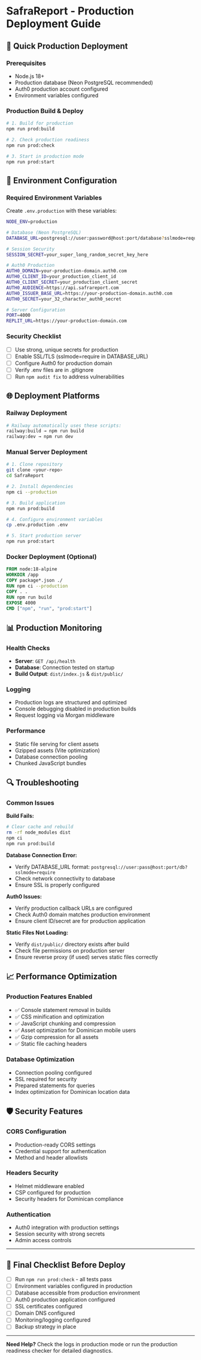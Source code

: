 # SafraReport - Production Deployment Guide

## 🚀 Quick Production Deployment

### Prerequisites
- Node.js 18+ 
- Production database (Neon PostgreSQL recommended)
- Auth0 production account configured
- Environment variables configured

### Production Build & Deploy

```bash
# 1. Build for production
npm run prod:build

# 2. Check production readiness  
npm run prod:check

# 3. Start in production mode
npm run prod:start
```

## 🔧 Environment Configuration

### Required Environment Variables

Create `.env.production` with these variables:

```bash
NODE_ENV=production

# Database (Neon PostgreSQL)
DATABASE_URL=postgresql://user:password@host:port/database?sslmode=require

# Session Security
SESSION_SECRET=your_super_long_random_secret_key_here

# Auth0 Production
AUTH0_DOMAIN=your-production-domain.auth0.com
AUTH0_CLIENT_ID=your_production_client_id
AUTH0_CLIENT_SECRET=your_production_client_secret
AUTH0_AUDIENCE=https://api.safrareport.com
AUTH0_ISSUER_BASE_URL=https://your-production-domain.auth0.com
AUTH0_SECRET=your_32_character_auth0_secret

# Server Configuration
PORT=4000
REPLIT_URL=https://your-production-domain.com
```

### Security Checklist

- [ ] Use strong, unique secrets for production
- [ ] Enable SSL/TLS (sslmode=require in DATABASE_URL)
- [ ] Configure Auth0 for production domain
- [ ] Verify .env files are in .gitignore
- [ ] Run `npm audit fix` to address vulnerabilities

## 🌐 Deployment Platforms

### Railway Deployment
```bash
# Railway automatically uses these scripts:
railway:build → npm run build
railway:dev → npm run dev
```

### Manual Server Deployment
```bash
# 1. Clone repository
git clone <your-repo>
cd SafraReport

# 2. Install dependencies
npm ci --production

# 3. Build application  
npm run prod:build

# 4. Configure environment variables
cp .env.production .env

# 5. Start production server
npm run prod:start
```

### Docker Deployment (Optional)
```dockerfile
FROM node:18-alpine
WORKDIR /app
COPY package*.json ./
RUN npm ci --production
COPY . .
RUN npm run build
EXPOSE 4000
CMD ["npm", "run", "prod:start"]
```

## 📊 Production Monitoring

### Health Checks
- **Server**: `GET /api/health`
- **Database**: Connection tested on startup
- **Build Output**: `dist/index.js` & `dist/public/`

### Logging
- Production logs are structured and optimized
- Console debugging disabled in production builds
- Request logging via Morgan middleware

### Performance
- Static file serving for client assets
- Gzipped assets (Vite optimization)
- Database connection pooling
- Chunked JavaScript bundles

## 🔍 Troubleshooting

### Common Issues

**Build Fails:**
```bash
# Clear cache and rebuild
rm -rf node_modules dist
npm ci
npm run prod:build
```

**Database Connection Error:**
- Verify DATABASE_URL format: `postgresql://user:pass@host:port/db?sslmode=require`
- Check network connectivity to database
- Ensure SSL is properly configured

**Auth0 Issues:**
- Verify production callback URLs are configured
- Check Auth0 domain matches production environment
- Ensure client ID/secret are for production application

**Static Files Not Loading:**
- Verify `dist/public/` directory exists after build
- Check file permissions on production server
- Ensure reverse proxy (if used) serves static files correctly

## 📈 Performance Optimization

### Production Features Enabled
- ✅ Console statement removal in builds
- ✅ CSS minification and optimization  
- ✅ JavaScript chunking and compression
- ✅ Asset optimization for Dominican mobile users
- ✅ Gzip compression for all assets
- ✅ Static file caching headers

### Database Optimization
- Connection pooling configured
- SSL required for security
- Prepared statements for queries
- Index optimization for Dominican location data

## 🛡️ Security Features

### CORS Configuration
- Production-ready CORS settings
- Credential support for authentication
- Method and header allowlists

### Headers Security
- Helmet middleware enabled
- CSP configured for production
- Security headers for Dominican compliance

### Authentication
- Auth0 integration with production settings
- Session security with strong secrets
- Admin access controls

---

## 🚨 Final Checklist Before Deploy

- [ ] Run `npm run prod:check` - all tests pass
- [ ] Environment variables configured in production
- [ ] Database accessible from production environment  
- [ ] Auth0 production application configured
- [ ] SSL certificates configured
- [ ] Domain DNS configured
- [ ] Monitoring/logging configured
- [ ] Backup strategy in place

---

**Need Help?** Check the logs in production mode or run the production readiness checker for detailed diagnostics.
